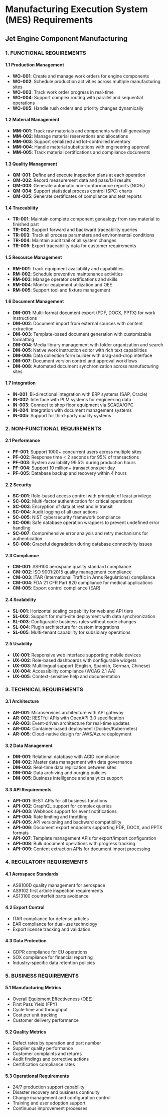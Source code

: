 # Manufacturing Execution System (MES) Requirements
## Jet Engine Component Manufacturing

### 1. FUNCTIONAL REQUIREMENTS

#### 1.1 Production Management
- **WO-001**: Create and manage work orders for engine components
- **WO-002**: Schedule production activities across multiple manufacturing sites
- **WO-003**: Track work order progress in real-time
- **WO-004**: Support complex routing with parallel and sequential operations
- **WO-005**: Handle rush orders and priority changes dynamically

#### 1.2 Material Management
- **MM-001**: Track raw materials and components with full genealogy
- **MM-002**: Manage material reservations and allocations
- **MM-003**: Support serialized and lot-controlled inventory
- **MM-004**: Handle material substitutions with engineering approval
- **MM-005**: Track material certifications and compliance documents

#### 1.3 Quality Management
- **QM-001**: Define and execute inspection plans at each operation
- **QM-002**: Record measurement data and pass/fail results
- **QM-003**: Generate automatic non-conformance reports (NCRs)
- **QM-004**: Support statistical process control (SPC) charts
- **QM-005**: Generate certificates of compliance and test reports

#### 1.4 Traceability
- **TR-001**: Maintain complete component genealogy from raw material to finished part
- **TR-002**: Support forward and backward traceability queries
- **TR-003**: Track all process parameters and environmental conditions
- **TR-004**: Maintain audit trail of all system changes
- **TR-005**: Export traceability data for customer requirements

#### 1.5 Resource Management
- **RM-001**: Track equipment availability and capabilities
- **RM-002**: Schedule preventive maintenance activities
- **RM-003**: Manage operator certifications and skills
- **RM-004**: Monitor equipment utilization and OEE
- **RM-005**: Support tool and fixture management

#### 1.6 Document Management
- **DM-001**: Multi-format document export (PDF, DOCX, PPTX) for work instructions
- **DM-002**: Document import from external sources with content extraction
- **DM-003**: Template-based document generation with customizable formatting
- **DM-004**: Media library management with folder organization and search
- **DM-005**: Native work instruction editor with rich text capabilities
- **DM-006**: Data collection form builder with drag-and-drop interface
- **DM-007**: Document version control and approval workflows
- **DM-008**: Automated document synchronization across manufacturing sites

#### 1.7 Integration
- **IN-001**: Bi-directional integration with ERP systems (SAP, Oracle)
- **IN-002**: Interface with PLM systems for engineering data
- **IN-003**: Connect to shop floor equipment via SCADA/OPC
- **IN-004**: Integration with document management systems
- **IN-005**: Support for third-party quality systems

### 2. NON-FUNCTIONAL REQUIREMENTS

#### 2.1 Performance
- **PF-001**: Support 1000+ concurrent users across multiple sites
- **PF-002**: Response time < 2 seconds for 95% of transactions
- **PF-003**: System availability 99.5% during production hours
- **PF-004**: Support 10 million+ transactions per day
- **PF-005**: Database backup and recovery within 4 hours

#### 2.2 Security
- **SC-001**: Role-based access control with principle of least privilege
- **SC-002**: Multi-factor authentication for critical operations
- **SC-003**: Encryption of data at rest and in transit
- **SC-004**: Audit logging of all user actions
- **SC-005**: NIST cybersecurity framework compliance
- **SC-006**: Safe database operation wrappers to prevent undefined error handling
- **SC-007**: Comprehensive error analysis and retry mechanisms for authentication
- **SC-008**: Graceful degradation during database connectivity issues

#### 2.3 Compliance
- **CM-001**: AS9100 aerospace quality standard compliance
- **CM-002**: ISO 9001:2015 quality management compliance
- **CM-003**: ITAR (International Traffic in Arms Regulations) compliance
- **CM-004**: FDA 21 CFR Part 820 compliance for medical applications
- **CM-005**: Export control compliance (EAR)

#### 2.4 Scalability
- **SL-001**: Horizontal scaling capability for web and API tiers
- **SL-002**: Support for multi-site deployment with data synchronization
- **SL-003**: Configurable business rules without code changes
- **SL-004**: Plugin architecture for custom integrations
- **SL-005**: Multi-tenant capability for subsidiary operations

#### 2.5 Usability
- **UX-001**: Responsive web interface supporting mobile devices
- **UX-002**: Role-based dashboards with configurable widgets
- **UX-003**: Multilingual support (English, Spanish, German, Chinese)
- **UX-004**: Accessibility compliance (WCAG 2.1 AA)
- **UX-005**: Context-sensitive help and documentation

### 3. TECHNICAL REQUIREMENTS

#### 3.1 Architecture
- **AR-001**: Microservices architecture with API gateway
- **AR-002**: RESTful APIs with OpenAPI 3.0 specification
- **AR-003**: Event-driven architecture for real-time updates
- **AR-004**: Container-based deployment (Docker/Kubernetes)
- **AR-005**: Cloud-native design for AWS/Azure deployment

#### 3.2 Data Management
- **DM-001**: Relational database with ACID compliance
- **DM-002**: Master data management with data governance
- **DM-003**: Real-time data replication between sites
- **DM-004**: Data archiving and purging policies
- **DM-005**: Business intelligence and analytics support

#### 3.3 API Requirements
- **API-001**: REST APIs for all business functions
- **API-002**: GraphQL support for complex queries
- **API-003**: Webhook support for event notifications
- **API-004**: Rate limiting and throttling
- **API-005**: API versioning and backward compatibility
- **API-006**: Document export endpoints supporting PDF, DOCX, and PPTX formats
- **API-007**: Template management APIs for export/import configuration
- **API-008**: Bulk document operations with progress tracking
- **API-009**: Content extraction APIs for document import processing

### 4. REGULATORY REQUIREMENTS

#### 4.1 Aerospace Standards
- AS9100D quality management for aerospace
- AS9102 first article inspection requirements
- AS13100 counterfeit parts avoidance

#### 4.2 Export Control
- ITAR compliance for defense articles
- EAR compliance for dual-use technology
- Export license tracking and validation

#### 4.3 Data Protection
- GDPR compliance for EU operations
- SOX compliance for financial reporting
- Industry-specific data retention policies

### 5. BUSINESS REQUIREMENTS

#### 5.1 Manufacturing Metrics
- Overall Equipment Effectiveness (OEE)
- First Pass Yield (FPY)
- Cycle time and throughput
- Cost per unit tracking
- Customer delivery performance

#### 5.2 Quality Metrics
- Defect rates by operation and part number
- Supplier quality performance
- Customer complaints and returns
- Audit findings and corrective actions
- Certification compliance rates

#### 5.3 Operational Requirements
- 24/7 production support capability
- Disaster recovery and business continuity
- Change management and configuration control
- Training and user adoption support
- Continuous improvement processes